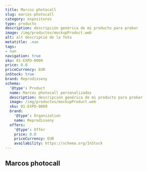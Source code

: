 ```yaml
---
title: Marcos photocall
slug: marcos-photocall
category: expositores
type: producto
description: descripción genérica de mi producto para probar
image: /img/productos/mockupProduct.web
alt: alt descripció de la foto
metatitle: .nan
tags:
- nan
navigation: true
sku: 01-EXPO-0009
price: 0.0
priceCurrency: EUR
inStock: true
brand: Reprodisseny
schema:
  '@type': Product
  name: Marcos photocall personalizados
  description: descripción genérica de mi producto para probar
  image: /img/productos/mockupProduct.web
  sku: 01-EXPO-0009
  brand:
    '@type': Organization
    name: Reprodisseny
  offers:
    '@type': Offer
    price: 0.0
    priceCurrency: EUR
    availability: https://schema.org/InStock
---
```


## Marcos photocall

